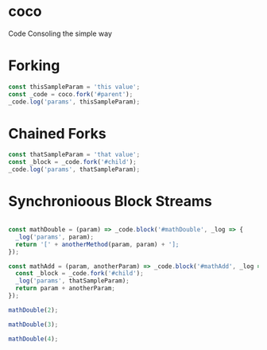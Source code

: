 # coco
Code Consoling the simple way

# Forking

```javascript
const thisSampleParam = 'this value';
const _code = coco.fork('#parent');
_code.log('params', thisSampleParam);
```

# Chained Forks

```javascript
const thatSampleParam = 'that value';
const _block = _code.fork('#child');
_code.log('params', thatSampleParam);
```

# Synchronioous Block Streams

```javascript

const mathDouble = (param) => _code.block('#mathDouble', _log => {
  _log('params', param);
  return '[' + anotherMethod(param, param) + '];
});

const mathAdd = (param, anotherParam) => _code.block('#mathAdd', _log => {
  const _block = _code.fork('#child');
  _log('params', thatSampleParam);
  return param + anotherParam;
});

mathDouble(2);

mathDouble(3);

mathDouble(4);

```
